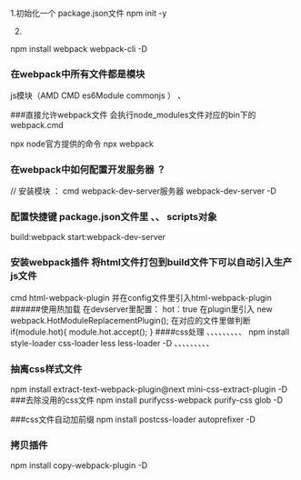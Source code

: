 ####
1.初始化一个 package.json文件
npm init -y

2.
npm install webpack webpack-cli -D

### 在webpack中所有文件都是模块 
js模块（AMD CMD es6Module commonjs ）
、


###直接允许webpack文件
会执行node_modules文件对应的bin下的webpack.cmd

npx  node官方提供的命令 
npx webpack  

### 在webpack中如何配置开发服务器 ？
// 安装模块 ： cmd webpack-dev-server服务器  webpack-dev-server -D

### 配置快捷键 package.json文件里 、、 scripts对象
build:webpack
start:webpack-dev-server

### 安装webpack插件 将html文件打包到build文件下可以自动引入生产js文件

cmd html-webpack-plugin
并在config文件里引入html-webpack-plugin
######使用热加载
在devserver里配置： hot：true
在plugin里引入 new webpack.HotModuleReplacementPlugin();
在对应的文件里做判断
if(module.hot){
   module.hot.accept();
}
####css处理
、、、、、、、、、
npm install style-loader css-loader less less-loader -D
、、、、、、、、、
### 抽离css样式文件
npm install extract-text-webpack-plugin@next mini-css-extract-plugin -D
###去除没用的css文件
npm install purifycss-webpack purify-css glob -D


###css文件自动加前缀
npm install postcss-loader autoprefixer -D

### 拷贝插件
npm install copy-webpack-plugin -D